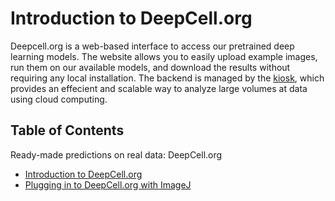 # Introduction to DeepCell.org
Deepcell.org is a web-based interface to access our pretrained deep learning models. The website allows you to easily upload example images, run them on our available models, and download the results without requiring any local installation. The backend is managed by the [kiosk](https://github.com/vanvalenlab/kiosk-console), which provides an effecient and scalable way to analyze large volumes at data using cloud computing. 
## Table of Contents

Ready-made predictions on real data: DeepCell.org

* [Introduction to DeepCell.org](./deepcell_dot_org)
* [Plugging in to DeepCell.org with ImageJ](./deepcell_dot_org)
